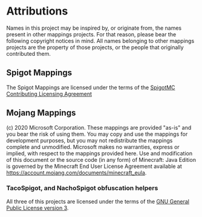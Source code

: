 # Attributions

Names in this project may be inspired by, or originate from, the names present in other mappings projects. For that reason, please bear the following copyright notices in mind. All names belonging to other mappings projects are the property of those projects, or the people that originally contributed them.

## Spigot Mappings

The Spigot Mappings are licensed under the terms of the [SpigotMC Contributing Licensing Agreement](https://drive.google.com/file/d/0B2Vr3oLTgnVuVHVtSjg0UDlfTEk/view?resourcekey=0-njMe9sFWSaYkX-HH5Got2A)

## Mojang Mappings

(c) 2020 Microsoft Corporation. These mappings are provided "as-is" and you bear the risk of using them. You may copy and use the mappings for development purposes, but you may not redistribute the mappings complete and unmodified. Microsoft makes no warranties, express or implied, with respect to the mappings provided here. Use and modification of this document or the source code (in any form) of Minecraft: Java Edition is governed by the Minecraft End User License Agreement available at https://account.mojang.com/documents/minecraft_eula.

### TacoSpigot, and NachoSpigot obfuscation helpers

All three of this projects are licensed under the terms of the [GNU General Public License version 3](GPL.md).
